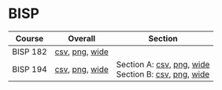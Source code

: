 # BISP

| Course | Overall | Section |
| ------ | ------- | ------- |
| BISP 182 | [csv](https://github.com/UCSD-Historical-Enrollment-Data/2023Fall/blob/main/overall/BISP%20182.csv), [png](https://raw.githubusercontent.com/UCSD-Historical-Enrollment-Data/2023Fall/main/plot_overall/BISP%20182.png), [wide](https://raw.githubusercontent.com/UCSD-Historical-Enrollment-Data/2023Fall/main/plot_overall_wide/BISP%20182.png) |  |
| BISP 194 | [csv](https://github.com/UCSD-Historical-Enrollment-Data/2023Fall/blob/main/overall/BISP%20194.csv), [png](https://raw.githubusercontent.com/UCSD-Historical-Enrollment-Data/2023Fall/main/plot_overall/BISP%20194.png), [wide](https://raw.githubusercontent.com/UCSD-Historical-Enrollment-Data/2023Fall/main/plot_overall_wide/BISP%20194.png) | Section A: [csv](https://github.com/UCSD-Historical-Enrollment-Data/2023Fall/blob/main/section/BISP%20194_A.csv), [png](https://raw.githubusercontent.com/UCSD-Historical-Enrollment-Data/2023Fall/main/plot_section/BISP%20194_A.png), [wide](https://raw.githubusercontent.com/UCSD-Historical-Enrollment-Data/2023Fall/main/plot_section_wide/BISP%20194_A.png)<br>Section B: [csv](https://github.com/UCSD-Historical-Enrollment-Data/2023Fall/blob/main/section/BISP%20194_B.csv), [png](https://raw.githubusercontent.com/UCSD-Historical-Enrollment-Data/2023Fall/main/plot_section/BISP%20194_B.png), [wide](https://raw.githubusercontent.com/UCSD-Historical-Enrollment-Data/2023Fall/main/plot_section_wide/BISP%20194_B.png) |
